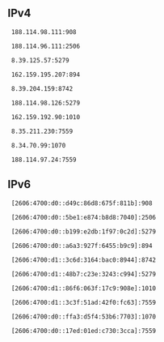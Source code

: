 ## IPv4
```
 188.114.98.111:908
```
```
 188.114.96.111:2506
```
```
 8.39.125.57:5279
```
```
 162.159.195.207:894
```
```
 8.39.204.159:8742
```
```
 188.114.98.126:5279
```
```
 162.159.192.90:1010
```
```
 8.35.211.230:7559
```
```
 8.34.70.99:1070
```
```
 188.114.97.24:7559
```

## IPv6
```
 [2606:4700:d0::d49c:86d8:675f:811b]:908
```
```
 [2606:4700:d0::5be1:e874:b8d8:7040]:2506
```
```
 [2606:4700:d0::b199:e2db:1f97:0c2d]:5279
```
```
 [2606:4700:d0::a6a3:927f:6455:b9c9]:894
```
```
 [2606:4700:d1::3c6d:3164:bac0:8944]:8742
```
```
 [2606:4700:d1::48b7:c23e:3243:c994]:5279
```
```
 [2606:4700:d1::86f6:063f:17c9:908e]:1010
```
```
 [2606:4700:d1::3c3f:51ad:42f0:fc63]:7559
```
```
 [2606:4700:d0::ffa3:d5f4:53b6:7703]:1070
```
```
 [2606:4700:d0::17ed:01ed:c730:3cca]:7559
```
